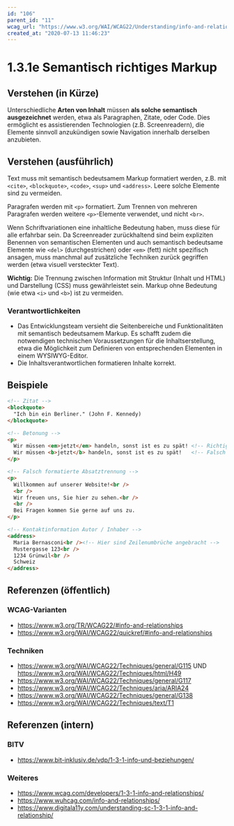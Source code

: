 ```yaml
---
id: "106"
parent_id: "11"
wcag_url: "https://www.w3.org/WAI/WCAG22/Understanding/info-and-relationships.html"
created_at: "2020-07-13 11:46:23"
---
```


# 1.3.1e Semantisch richtiges Markup

## Verstehen (in Kürze)

Unterschiedliche **Arten von Inhalt** müssen **als solche semantisch ausgezeichnet** werden, etwa als Paragraphen, Zitate, oder Code. Dies ermöglicht es assistierenden Technologien (z.B. Screenreadern), die Elemente sinnvoll anzukündigen sowie Navigation innerhalb derselben anzubieten.

## Verstehen (ausführlich)

Text muss mit semantisch bedeutsamem Markup formatiert werden, z.B. mit `<cite>`, `<blockquote>`, `<code>`, `<sup>` und `<address>`. Leere solche Elemente sind zu vermeiden.

Paragrafen werden mit `<p>` formatiert. Zum Trennen von mehreren Paragrafen werden weitere `<p>`-Elemente verwendet, und nicht `<br>`.

Wenn Schriftvariationen eine inhaltliche Bedeutung haben, muss diese für alle erfahrbar sein. Da Screenreader zurückhaltend sind beim expliziten Benennen von semantischen Elementen und auch semantisch bedeutsame Elemente wie `<del>` (durchgestrichen) oder `<em>` (fett) nicht spezifisch ansagen, muss manchmal auf zusätzliche Techniken zurück gegriffen werden (etwa visuell versteckter Text).

**Wichtig:** Die Trennung zwischen Information mit Struktur (Inhalt und HTML) und Darstellung (CSS) muss gewährleistet sein. Markup ohne Bedeutung (wie etwa `<i>` und `<b>`) ist zu vermeiden.

### Verantwortlichkeiten

- Das Entwicklungsteam versieht die Seitenbereiche und Funktionalitäten mit semantisch bedeutsamem Markup. Es schafft zudem die notwendigen technischen Voraussetzungen für die Inhaltserstellung, etwa die Möglichkeit zum Definieren von entsprechenden Elementen in einem WYSIWYG-Editor.
- Die Inhaltsverantwortlichen formatieren Inhalte korrekt.

## Beispiele

```html
<!-- Zitat -->
<blockquote>
  "Ich bin ein Berliner." (John F. Kennedy)
</blockquote>

<!-- Betonung -->
<p>
  Wir müssen <em>jetzt</em> handeln, sonst ist es zu spät! <!-- Richtig -->
  Wir müssen <b>jetzt</b> handeln, sonst ist es zu spät!   <!-- Falsch -->
</p>

<!-- Falsch formatierte Absatztrennung -->
<p>
  Willkommen auf unserer Website!<br />
  <br />
  Wir freuen uns, Sie hier zu sehen.<br />
  <br />
  Bei Fragen kommen Sie gerne auf uns zu.
</p>

<!-- Kontaktinformation Autor / Inhaber -->
<address>
  Maria Bernasconi<br /><!-- Hier sind Zeilenumbrüche angebracht -->
  Mustergasse 123<br />
  1234 Grünwil<br />
  Schweiz
</address>
```

## Referenzen (öffentlich)

### WCAG-Varianten
- <https://www.w3.org/TR/WCAG22/#info-and-relationships>
- <https://www.w3.org/WAI/WCAG22/quickref/#info-and-relationships>

### Techniken
- <https://www.w3.org/WAI/WCAG22/Techniques/general/G115> UND <https://www.w3.org/WAI/WCAG22/Techniques/html/H49>
- <https://www.w3.org/WAI/WCAG22/Techniques/general/G117>
- <https://www.w3.org/WAI/WCAG22/Techniques/aria/ARIA24>
- <https://www.w3.org/WAI/WCAG22/Techniques/general/G138>
- <https://www.w3.org/WAI/WCAG22/Techniques/text/T1>

## Referenzen (intern)

### BITV
- <https://www.bit-inklusiv.de/vdp/1-3-1-info-und-beziehungen/>

### Weiteres
- <https://www.wcag.com/developers/1-3-1-info-and-relationships/>
- <https://www.wuhcag.com/info-and-relationships/>
- <https://www.digitala11y.com/understanding-sc-1-3-1-info-and-relationship/>